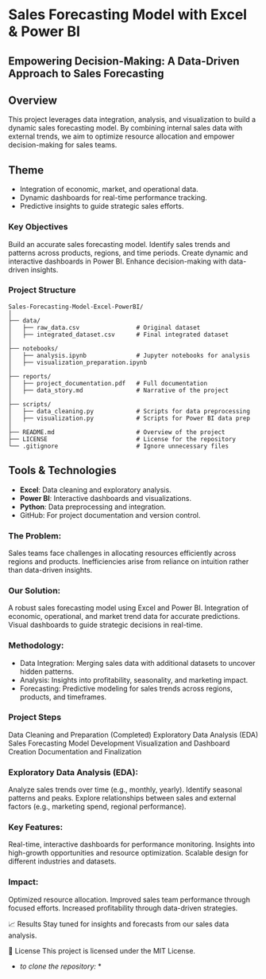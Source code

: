 # Sales Forecasting Model with Excel & Power BI
## Empowering Decision-Making: A Data-Driven Approach to Sales Forecasting


## Overview
This project leverages data integration, analysis, and visualization to build a dynamic sales forecasting model. By combining internal sales data with external trends, we aim to optimize resource allocation and empower decision-making for sales teams.

## Theme
- Integration of economic, market, and operational data.
- Dynamic dashboards for real-time performance tracking.
- Predictive insights to guide strategic sales efforts.

### Key Objectives
Build an accurate sales forecasting model.
Identify sales trends and patterns across products, regions, and time periods.
Create dynamic and interactive dashboards in Power BI.
Enhance decision-making with data-driven insights.


### Project Structure
````
Sales-Forecasting-Model-Excel-PowerBI/
│
├── data/
│   ├── raw_data.csv                # Original dataset
│   ├── integrated_dataset.csv      # Final integrated dataset
│
├── notebooks/
│   ├── analysis.ipynb              # Jupyter notebooks for analysis
│   ├── visualization_preparation.ipynb
│
├── reports/
│   ├── project_documentation.pdf   # Full documentation
│   ├── data_story.md               # Narrative of the project
│
├── scripts/
│   ├── data_cleaning.py            # Scripts for data preprocessing
│   ├── visualization.py            # Scripts for Power BI data prep
│
├── README.md                       # Overview of the project
├── LICENSE                         # License for the repository
└── .gitignore                      # Ignore unnecessary files
````


## Tools & Technologies
- **Excel**: Data cleaning and exploratory analysis.
- **Power BI**: Interactive dashboards and visualizations.
- **Python**: Data preprocessing and integration.
- GitHub: For project documentation and version control.


### The Problem:
Sales teams face challenges in allocating resources efficiently across regions and products.
Inefficiencies arise from reliance on intuition rather than data-driven insights.

### Our Solution:
A robust sales forecasting model using Excel and Power BI.
Integration of economic, operational, and market trend data for accurate predictions.
Visual dashboards to guide strategic decisions in real-time.

### Methodology:
- Data Integration: Merging sales data with additional datasets to uncover hidden patterns.
- Analysis: Insights into profitability, seasonality, and marketing impact.
- Forecasting: Predictive modeling for sales trends across regions, products, and timeframes.

### Project Steps
Data Cleaning and Preparation (Completed)
Exploratory Data Analysis (EDA)
Sales Forecasting Model Development
Visualization and Dashboard Creation
Documentation and Finalization

### Exploratory Data Analysis (EDA):
Analyze sales trends over time (e.g., monthly, yearly).
Identify seasonal patterns and peaks.
Explore relationships between sales and external factors (e.g., marketing spend, regional performance).


### Key Features:
Real-time, interactive dashboards for performance monitoring.
Insights into high-growth opportunities and resource optimization.
Scalable design for different industries and datasets.

### Impact:
Optimized resource allocation.
Improved sales team performance through focused efforts.
Increased profitability through data-driven strategies.



📈 Results
Stay tuned for insights and forecasts from our sales data analysis.

📝 License
This project is licensed under the MIT License.


* *to clone the repository:* *
  
<!-- Insights Extraction:
Highlight key findings (e.g., regions with the highest growth, product category performance).
Identify outliers or anomalies in sales data.


<!---Storytelling Framework
Start with the "Why" (Purpose):

Highlight the importance of forecasting for resource optimization and decision-making.
Show the problem/opportunity (e.g., missed sales targets or inefficient allocations).
Present Key Insights:

Use the sales trends to showcase growth, seasonality, and areas of potential improvement.
Highlight external factors (e.g., inflation, competitor sales) influencing performance.
Show the Forecasting Impact:

Compare historical performance to the model's predictions.
Emphasize how the model can preempt challenges (e.g., inventory shortages) and optimize resources.
Interactive Dashboards for Decision-Making:

Create dynamic Power BI visuals that allow stakeholders to drill down into specific regions, products, or timelines.
Conclude with Value:

Summarize ROI and actionable recommendations.

   ```bash
   git clone https://github.com/username/Sales-Forecasting-Model-Excel-PowerBI.git
